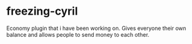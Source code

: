 # freezing-cyril
Economy plugin that i have been working on. Gives everyone their own balance and allows people to send money to each other.

